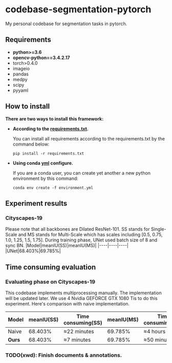 # codebase-segmentation-pytorch

My personal codebase for segmentation tasks in pytorch.

## Requirements
- **python>=3.6**
- **opencv-python==3.4.2.17**
- torch>0.4.0
- imageio
- pandas
- medpy
- scipy
- pyyaml


## How to install
**There are two ways to install this framework:**
* **According to the [requirements.txt](./requirements.txt).**

  You can install all requirements according to the requirements.txt by the command below:
  ```
  pip install -r requirements.txt
  ```
* **Using conda [yml](./environment.yml) configure.**

  If you are a conda user, you can create yet another a new python environment by this command:
  ```
  conda env create -f environment.yml
  ```


## Experiment results
### **Cityscapes-19**
Please note that all backbones are Dilated ResNet-101.
SS stands for Single-Scale and MS stands for Multi-Scale which has scales including [0.5, 0.75, 1.0, 1.25, 1.5, 1.75].
During training phase, UNet used batch size of 8 and sync BN.
|Model|meanIU(SS)|meanIU(MS)|
|----|----|----|
|UNet|68.403%|69.785%|

## Time consuming evaluation

### **Evaluating phase on Cityscapes-19**
This codebase implements multiprocessing manually. The implementation will be updated later. We use 4 Nvidia GEFORCE GTX 1080 Tis to do this experiment. Here's comparison with naive implementation.

|Model|meanIU(SS)|Time consuming(SS)|meanIU(MS)|Time consuming(MS)|
|----|----|----|----|----|
|Naive|68.403%|≈22 minutes|69.785%|≈4 hours|
|**Ours**|68.403%|≈7 minutes|69.785%|≈50 minutes|


### TODO(xwd): Finish documents & annotations.